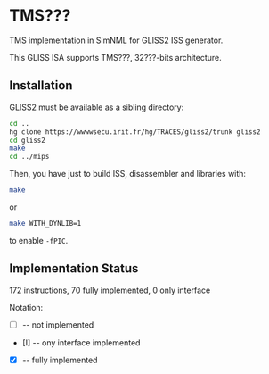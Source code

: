 # TMS???

TMS implementation in SimNML for GLISS2 ISS generator.

This GLISS ISA supports TMS???, 32???-bits architecture.

## Installation

GLISS2 must be available as a sibling directory:

```sh
cd ..
hg clone https://wwwwsecu.irit.fr/hg/TRACES/gliss2/trunk gliss2
cd gliss2
make
cd ../mips
```

Then, you have just to build ISS, disassembler and libraries with:

```sh
make
```

or

```sh
make WITH_DYNLIB=1
```

to enable `-fPIC`.


## Implementation Status

172 instructions, 70 fully implemented, 0 only interface

Notation:
* [ ] -- not implemented
* [I] -- ony interface implemented
* [X] -- fully implemented

